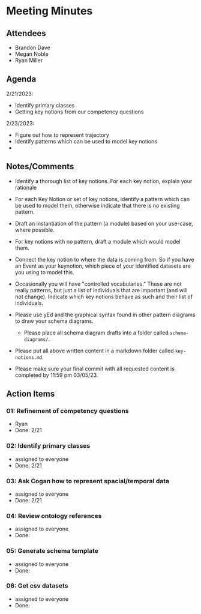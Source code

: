 # Meeting Minutes

##  Attendees
* Brandon Dave
* Megan Noble
* Ryan Miller 

##  Agenda
2/21/2023:
- Identify primary classes
- Getting key notions from our competency questions

2/23/2023:
- Figure out how to represent trajectory
- Identify patterns which can be used to model key notions
- 

##  Notes/Comments
- Identify a thorough list of key notions. For each key notion, explain your rationale
- For each Key Notion or set of key notions, identify a pattern which can be used to model them, otherwise indicate that there is no existing pattern.
- Draft an instantiation of the pattern (a module) based on your use-case, where possible.
- For key notions with no pattern, draft a module which would model them.
- Connect the key notion to where the data is coming from. So if you have an Event as your keynotion, which piece of your identified datasets are you using to model this.
- Occasionally you will have "controlled vocabularies." These are not really patterns, but just a list of individuals that are important (and will not change). Indicate which key notions behave as such and their list of individuals.

- Please use yEd and the graphical syntax found in other pattern diagrams to draw your schema diagrams.
  - Please place all schema diagram drafts into a folder called `schema-diagrams/`.

- Please put all above written content in a markdown folder called `key-notions.md`.

- Please make sure your final commit with all requested content is completed by 11:59 pm 03/05/23.

##  Action Items
###  01:  Refinement of competency questions
- Ryan
- Done: 2/21

###  02:  Identify primary classes
- assigned to everyone
- Done: 2/21

###  03:  Ask Cogan how to represent spacial/temporal data
- assigned to everyone
- Done: 2/21

###  04:  Review ontology references
- assigned to everyone
- Done: 

###  05:  Generate schema template
- assigned to everyone
- Done: 

###  06:  Get csv datasets
- assigned to everyone
- Done: 

